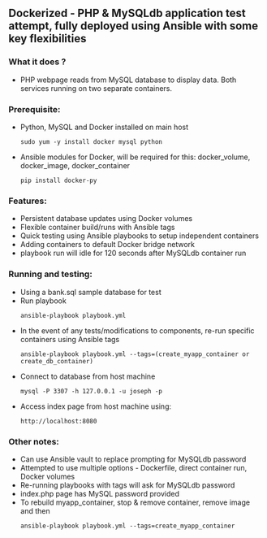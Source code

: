 ## Dockerized - PHP & MySQLdb application test attempt, fully deployed using Ansible with some key flexibilities


### What it does ?
- PHP webpage reads from MySQL database to display data. Both services running on two separate containers.


### Prerequisite:
* Python, MySQL and Docker installed on main host
  ```
  sudo yum -y install docker mysql python
  ```
* Ansible modules for Docker, will be required for this: docker_volume, docker_image, docker_container
  ``` 
  pip install docker-py
  ```
  

### Features:  
* Persistent database updates using Docker volumes
* Flexible container build/runs with Ansible tags
* Quick testing using Ansible playbooks to setup independent containers
* Adding containers to default Docker bridge network
* playbook run will idle for 120 seconds after MySQLdb container run


### Running and testing:
* Using a bank.sql sample database for test
* Run playbook
  ```
  ansible-playbook playbook.yml
  ```
* In the event of any tests/modifications to components, re-run specific containers using Ansible tags
  ```
  ansible-playbook playbook.yml --tags=(create_myapp_container or create_db_container)
  ```
* Connect to database from host machine
  ```
  mysql -P 3307 -h 127.0.0.1 -u joseph -p
  ```
- Access index page from host machine using:
  ``` 
  http://localhost:8080
  ```

  
### Other notes:
* Can use Ansible vault to replace prompting for MySQLdb password
* Attempted to use multiple options - Dockerfile, direct container run, Docker volumes
* Re-running playbooks with tags will ask for MySQLdb password
* index.php page has MySQL password provided
* To rebuild myapp_container, stop & remove container, remove image and then 
  ```
  ansible-playbook playbook.yml --tags=create_myapp_container
  ```
